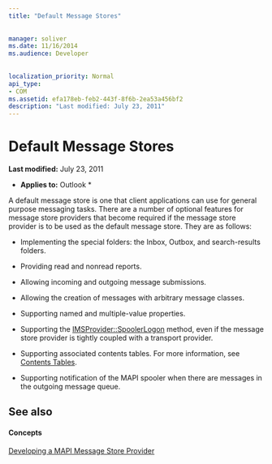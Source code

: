 ```yaml
---
title: "Default Message Stores"
 
 
manager: soliver
ms.date: 11/16/2014
ms.audience: Developer
 
 
localization_priority: Normal
api_type:
- COM
ms.assetid: efa178eb-feb2-443f-8f6b-2ea53a456bf2
description: "Last modified: July 23, 2011"
---
```


# Default Message Stores

 **Last modified:** July 23, 2011 
  
 * **Applies to:** Outlook * 
  
A default message store is one that client applications can use for general purpose messaging tasks. There are a number of optional features for message store providers that become required if the message store provider is to be used as the default message store. They are as follows:
  
- Implementing the special folders: the Inbox, Outbox, and search-results folders.
    
- Providing read and nonread reports.
    
- Allowing incoming and outgoing message submissions.
    
- Allowing the creation of messages with arbitrary message classes.
    
- Supporting named and multiple-value properties.
    
- Supporting the [IMSProvider::SpoolerLogon](imsprovider-spoolerlogon.md) method, even if the message store provider is tightly coupled with a transport provider. 
    
- Supporting associated contents tables. For more information, see [Contents Tables](contents-tables.md).
    
- Supporting notification of the MAPI spooler when there are messages in the outgoing message queue.
    
## See also

#### Concepts

[Developing a MAPI Message Store Provider](developing-a-mapi-message-store-provider.md)

